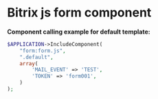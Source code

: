 # Bitrix js form component

__Component calling example for default template:__
```php
$APPLICATION->IncludeComponent(
    "form:form.js",
    ".default",
    array(
        'MAIL_EVENT' => 'TEST',
        'TOKEN' => 'form001',
    )
);
```
